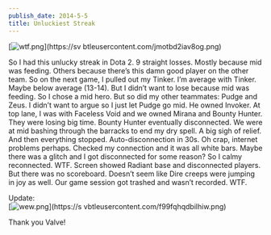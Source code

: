 ```yaml
---
publish_date: 2014-5-5
title: Unluckiest Streak
---
```


[![wtf.png](https://svbtleusercontent.com/jmotbd2iav8og_small.png)](https://sv
btleusercontent.com/jmotbd2iav8og.png)

So I had this unlucky streak in Dota 2. 9 straight losses. Mostly because mid
was feeding. Others because there’s this damn good player on the other team.
So on the next game, I pulled out my Tinker. I’m average with Tinker. Maybe
below average (13-14). But I didn’t want to lose because mid was feeding. So I
chose a mid hero. But so did my other teammates: Pudge and Zeus. I didn’t want
to argue so I just let Pudge go mid. He owned Invoker. At top lane, I was with
Faceless Void and we owned Mirana and Bounty Hunter. They were losing big
time. Bounty Hunter eventually disconnected. We were at mid bashing through
the barracks to end my dry spell. A big sigh of relief. And then everything
stopped. Auto-disconnection in 30s. Oh crap, internet problems perhaps.
Checked my connection and it was all white bars. Maybe there was a glitch and
I got disconnected for some reason? So I calmy reconnected. WTF. Screen showed
Radiant base and disconnected players. But there was no scoreboard. Doesn’t
seem like Dire creeps were jumping in joy as well. Our game session got
trashed and wasn’t recorded. WTF.

Update:  
[![wew.png](https://svbtleusercontent.com/f99fqhqdbilhiw_small.png)](https://s
vbtleusercontent.com/f99fqhqdbilhiw.png)

Thank you Valve!